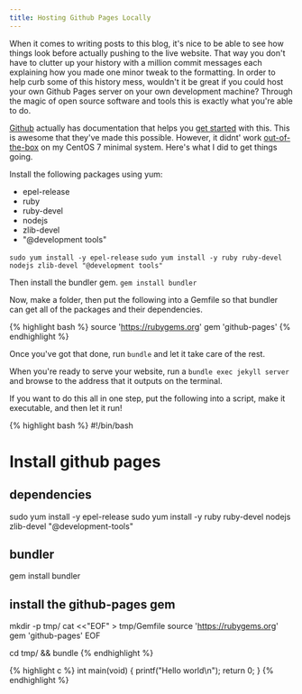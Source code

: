 ```yaml
---
title: Hosting Github Pages Locally
---
```


When it comes to writing posts to this blog, it's nice to be able to see how things look before actually pushing to the live website.
That way you don't have to clutter up your history with a million commit messages each explaining how you made one minor tweak to the formatting.
In order to help curb some of this history mess, wouldn't it be great if you could host your own Github Pages server on your own development machine?
Through the magic of open source software and tools this is exactly what you're able to do.

[Github](https://github.com) actually has documentation that helps you [get started](https://help.github.com/articles/using-jekyll-with-pages/) with this.
This is awesome that they've made this possible.
However, it didnt' work [out-of-the-box](https://en.wikipedia.org/wiki/Out_of_the_box_(feature)) on my CentOS 7 minimal system.
Here's what I did to get things going.

Install the following packages using yum:

* epel-release
* ruby
* ruby-devel
* nodejs
* zlib-devel
* "@development tools"

`sudo yum install -y epel-release`
`sudo yum install -y ruby ruby-devel nodejs zlib-devel "@development tools"`

Then install the bundler gem.
`gem install bundler`

Now, make a folder, then put the following into a Gemfile so that bundler can get all of the packages and their dependencies.

{% highlight bash %}
source 'https://rubygems.org'
gem 'github-pages'
{% endhighlight %}

Once you've got that done, run `bundle` and let it take care of the rest.

When you're ready to serve your website, run a `bundle exec jekyll server` and browse to the address that it outputs on the terminal.

If you want to do this all in one step, put the following into a script, make it executable, and then let it run!

{% highlight bash %}
#!/bin/bash

# Install github pages


## dependencies
sudo yum install -y epel-release
sudo yum install -y ruby ruby-devel nodejs zlib-devel "@development-tools"

## bundler
gem install bundler

## install the github-pages gem
mkdir -p tmp/
cat <<"EOF" > tmp/Gemfile
source 'https://rubygems.org'
gem 'github-pages'
EOF

cd tmp/ && bundle
{% endhighlight %}


{% highlight c %}
int main(void) {
    printf("Hello world\n");
    return 0;
}
{% endhighlight %}
